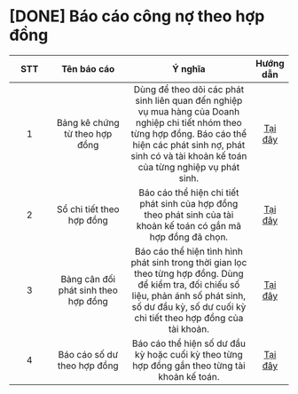 # \[DONE] Báo cáo công nợ theo hợp đồng



<table><thead><tr><th width="83" align="center">STT</th><th width="199" align="center">Tên báo cáo</th><th width="372" align="center">Ý nghĩa</th><th align="center">Hướng dẫn</th></tr></thead><tbody><tr><td align="center">1</td><td align="center">Bảng kê chứng từ theo hợp đồng</td><td align="center">Dùng để theo dõi các phát sinh liên quan đến nghiệp vụ mua hàng của Doanh nghiệp chi tiết nhóm theo từng hợp đồng. Báo cáo thể hiện các phát sinh nợ, phát sinh có và tài khoản kế toán của từng nghiệp vụ phát sinh.</td><td align="center"><a href="bang-ke-chung-tu-theo-hop-dong.md">Tại đây</a></td></tr><tr><td align="center">2</td><td align="center">Sổ chi tiết theo hợp đồng</td><td align="center">Báo cáo thể hiện chi tiết phát sinh của hợp đồng theo phát sinh của tài khoản kế toán có gắn mã hợp đồng đã chọn.</td><td align="center"><a href="so-chi-tiet-theo-hop-dong.md">Tại đây</a></td></tr><tr><td align="center">3</td><td align="center">Bảng cân đối phát sinh theo hợp đồng</td><td align="center">Báo cáo thể hiện tình hình phát sinh trong thời gian lọc theo từng hợp đồng. Dùng để kiểm tra, đối chiếu số liệu, phản ánh số phát sinh, số dư đầu kỳ, số dư cuối kỳ chi tiết theo hợp đồng của tài khoản.</td><td align="center"><a href="bang-can-doi-phat-sinh-theo-hop-dong.md">Tại đây</a></td></tr><tr><td align="center">4</td><td align="center">Báo cáo số dư theo hợp đồng</td><td align="center">Báo cáo thể hiện số dư đầu kỳ hoặc cuối kỳ theo từng hợp đồng gắn theo từng tài khoản kế toán.</td><td align="center"><a href="bao-cao-so-du-theo-hop-dong.md">Tại đây</a></td></tr></tbody></table>
